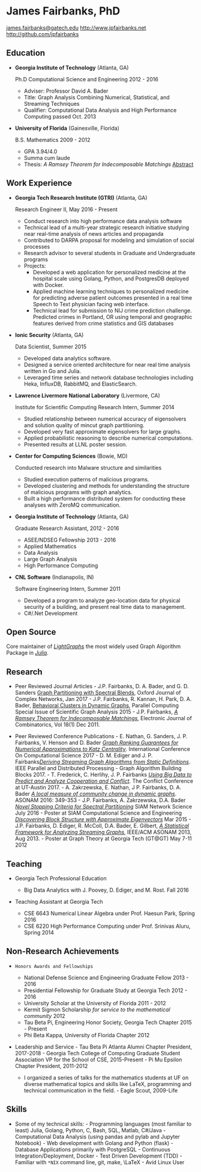 James Fairbanks, PhD
==================

james.fairbanks@gatech.edu
<http://www.jpfairbanks.net>
<http://github.com/jpfairbanks>

<!--
## Interests

*   Numerical, statistical, and streaming algorithms for analyzing modern massive datasets.
-->

Education
---------

*   **Georgia Institute of Technology** (Atlanta, GA)

    Ph.D Computational Science and Engineering 2012 - 2016
    - Adviser: Professor David A. Bader
    - Title: Graph Analysis Combining Numerical, Statistical, and Streaming Techniques
    - Qualifier: Computational Data Analysis and High Performance Computing passed Oct. 2013
    <!--
    - Admitted to Candidacy May 2015
    - Defended March 28th 2016 
    -->

*   **University of Florida** (Gainesville, Florida)

    B.S. Mathematics 2009 - 2012

    -   GPA 3.94/4.0
    -   Summa cum laude
    -   Thesis: *A Ramsey Theorem for Indecomposable Matchings* [Abstract](http://www.combinatorics.org/ojs/index.php/eljc/article/view/v18i1p227)


Work Experience
---------------
*   **Georgia Tech Research Institute (GTRI)** (Atlanta, GA)
    
    Research Engineer II, May 2016 - Present
    
    -   Conduct research into high performance data analysis software
    -   Technical lead of a multi-year strategic research initiative studying near real-time analysis of news articles and propaganda 
    -   Contributed to DARPA proposal for modeling and simulation of social processes
    -   Research advisor to several students in Graduate and Undergraduate programs
    -   Projects:
        -  Developed a web application for personalized medicine at the hospital scale using Golang, Python, and PostgresDB deployed with Docker.
        -  Applied machine learning techniques to personalized medicine for predicting adverse patient outcomes presented in a real time Speech to Text physician facing web interface.
        -  Technical lead for submission to NIJ crime prediction challenge. Predicted crimes in Portland, OR using temporal and geographic features derived from crime statistics and GIS databases
    
*   **Ionic Security** (Atlanta, GA)
    
    Data Scientist, Summer 2015

    -   Developed data analytics software.
    -   Designed a service oriented architecture for near real time analysis written in Go and Julia.
    -   Leveraged time series and network database technologies including Heka, InfluxDB, RabbitMQ, and ElasticSearch.

*   **Lawrence Livermore National Laboratory** (Livermore, CA)

    Institute for Scientific Computing Research Intern, Summer 2014

    -   Studied relationship between numerical accuracy of eigensolvers and solution quality of mincut graph partitioning.
    -   Developed very fast approximate eigensolvers for large graphs.
    -   Applied probabilistic reasoning to describe numerical computations.
    -   Presented results at LLNL poster session.
    
*   **Center for Computing Sciences** (Bowie, MD)

    Conducted research into Malware structure and similarities
    
    -   Studied execution patterns of malicious programs.
    -   Developed clustering and methods for understanding the structure of malicious programs with graph analytics.
    -   Built a high performance distributed system for conducting these analyses with ZeroMQ communication.

*   **Georgia Institute of Technology** (Atlanta, GA)

    Graduate Research Assistant, 2012 - 2016

    -   ASEE/NDSEG Fellowship 2013 - 2016
    -   Applied Mathematics
    -   Data Analysis
    -   Large Graph Analysis
    -   High Performance Computing
    
*   **CNL Software** (Indianapolis, IN)

    Software Engineering Intern, Summer 2011

    - Developed a program to analyze geo-location data for
    physical security of a building, and present real time data to management.
    - C#/.Net Development
    
Open Source
--------------

Core maintainer of [*LightGraphs*](github.com/JuliaGraphs/LightGraphs.jl) the most widely used Graph Algorithm Package in [*Julia*](julialang.org).

Research
--------

*    Peer Reviewed Journal Articles
    - J.P. Fairbanks, D. A. Bader, and G. D. Sanders [Graph Partitioning with Spectral Blends](), Oxford Journal of Complex Networks, Jan 2017
    - J.P. Fairbanks, R. Kannan, H. Park, D. A. Bader, [Behavioral Clusters in Dynamic Graphs](), Parallel Computing Special Issue of Scientific Graph Analysis 2015
    - J.P. Fairbanks, [*A Ramsey Theorem for Indecomposable Matchings*](http://www.combinatorics.org/ojs/index.php/eljc/article/view/v18i1p227/pdf),  Electronic Journal of Combinatorics, Vol 18(1) Dec 2011.

*    Peer Reviewed Conference Publications
    - E. Nathan, G. Sanders, J. P. Fairbanks, V. Henson and D. Bader [*Graph Ranking Guarantees for Numerical Approximations to Katz Centrality*](). International Conference On Computational Science 2017
    - D. M. Ediger and J. P. Fairbanks[*Deriving Streaming Graph Algorithms from Static Definitions*](). IEEE Parallel and Distributed Processing - Graph Algorithm Building Blocks 2017.
    - T. Frederick, C. Herlihy, J. P. Fairbanks [*Using Big Data to Predict and Analyze Cooperation and Conflict*](). The Conflict Conference at UT-Austin 2017.
	- A. Zakrzewska, E. Nathan, J P. Fairbanks, D. A. Bader [*A local measure of community change in dynamic graphs*](). ASONAM 2016: 349-353
    - J.P. Fairbanks, A. Zakrzewska, D.A. Bader [*Novel Stopping Criteria for Spectral Partitioning*](www.siam.org/meetings/ns16/) SIAM Network Science July 2016
    - Poster at SIAM Computational Science and Engineering [*Discovering Block Structure with Approximate Eigenvectors*]() Mar 2015
    - J.P. Fairbanks, D. Ediger, R. McColl, D.A. Bader, E. Gilbert, [*A Statistical Framework for Analyzing Streaming Graphs*](http://stingergraph.com/data/uploads/papers/streaming-twitter-stats.pdf), IEEE/ACM ASONAM 2013, Aug 2013.
    - Poster at Graph Theory at Georgia Tech (GT@GT) May 7-11 2012


Teaching
--------

* Georgia Tech Professional Education
	- Big Data Analytics with J. Poovey, D. Ediger, and M. Rost. Fall 2016

* Teaching Assistant at Georgia Tech
    - CSE 6643 Numerical Linear Algebra under Prof. Haesun Park, Spring 2016
    - CSE 6220 High Performance Computing under Prof. Srinivas Aluru, Spring 2014 

Non-Research Achievements
-------------------------

*     Honors Awards and Fellowships

    - National Defense Science and Engineering Graduate Fellow 2013 - 2016
    - Presidential Fellowship for Graduate Study at Georgia Tech 2012 - 2016
    - University Scholar at the University of Florida 2011 - 2012
    - Kermit Sigmon Scholarship *for service to the mathematical community*  2012
    - Tau Beta Pi, Engineering Honor Society, Georgia Tech Chapter 2015 - Present
    - Phi Beta Kappa, University of Florida Chapter 2012

*    Leadership and Service
    - Tau Beta Pi Atlanta Alumni Chapter President, 2017-2018
    - Georgia Tech College of Computing Graduate Student Association VP for the School of CSE, 2015-Present
    - Pi Mu Epsilon Chapter President, 2011-2012
        - I organized a series of talks for the mathematics students at UF on diverse mathematical topics and skills like LaTeX, programming and technical communication in the field.
    - Eagle Scout, 2009-Life

Skills
--------
*    Some of my technical skills:
    - Programming languages (most familiar to least) Julia, Golang, Python, C, Bash, SQL, Matlab, C#/Java
    - Computational Data Analysis (using pandas and pylab and Jupyter Notebook)
    - Web development with Golang and Python (flask)
    - Database Applications primarily with PostgreSQL
    - Continuous Integration/Deployment, Docker
    - Test Driven Development (TDD)
    - Familiar with `*NIX` command line, git, make, \LaTeX
    - Avid Linux User
